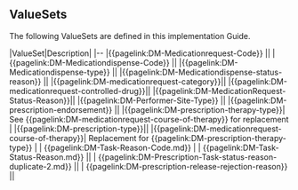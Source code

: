 ## ValueSets

The following ValueSets are defined in this implementation Guide.


|ValueSet|Description|
|--
|{{pagelink:DM-Medicationrequest-Code}} ||
|{{pagelink:DM-Medicationdispense-Code}} ||
|{{pagelink:DM-Medicationdispense-type}} ||
|{{pagelink:DM-Medicationdispense-status-reason}} ||
|{{pagelink:DM-medicationrequest-category}}||
|{{pagelink:DM-medicationrequest-controlled-drug}}||
|{{pagelink:DM-MedicationRequest-Status-Reason}}||
|{{pagelink:DM-Performer-Site-Type}} || 
|{{pagelink:DM-prescription-endorsement}} || 
|{{pagelink:DM-prescription-therapy-type}}| See {{pagelink:DM-medicationrequest-course-of-therapy}} for replacement |
|{{pagelink:DM-prescription-type}}||
|{{pagelink:DM-medicationrequest-course-of-therapy}}| Replacement for {{pagelink:DM-prescription-therapy-type}} |
| {{pagelink:DM-Task-Reason-Code.md}} |
| {{pagelink:DM-Task-Status-Reason.md}} ||
| {{pagelink:DM-Prescription-Task-status-reason-duplicate-2.md}} ||
| {{pagelink:DM-prescription-release-rejection-reason}} ||

